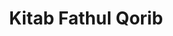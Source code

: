---
title: "Kitab Fathul Qorib"
pubDate: 2024-08-05T05:00:00Z
description: 'Kitab Fathul Qorib dengan berbagai format.'
price: ""
author: ""
image: '/blog/kitab-fathul-qorib.jpg'
tags: ['Kitab']
getStarted: ""
liveDemo: ""
---
